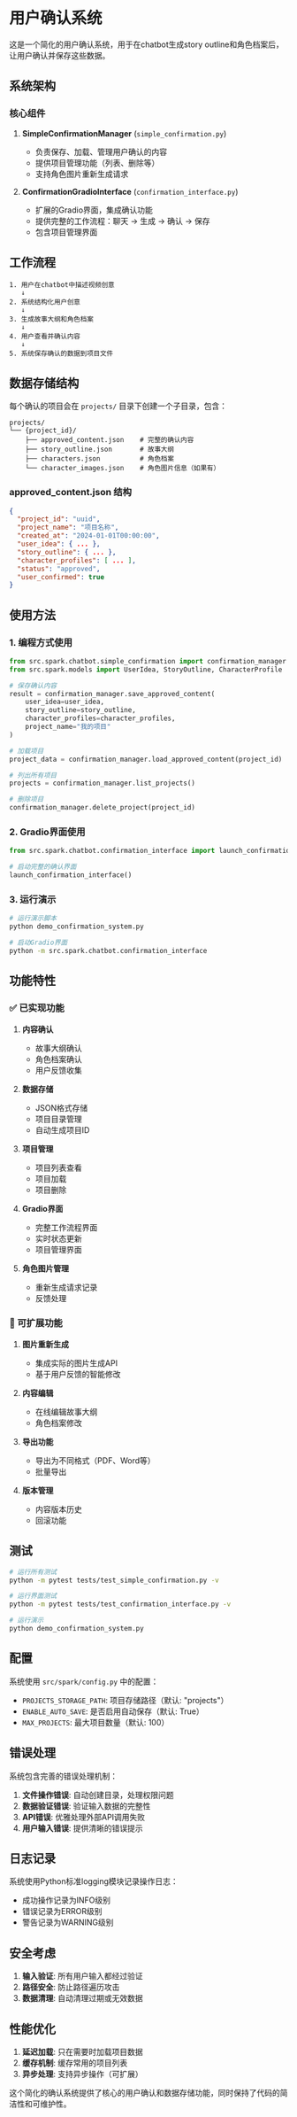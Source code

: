 # 用户确认系统

这是一个简化的用户确认系统，用于在chatbot生成story outline和角色档案后，让用户确认并保存这些数据。

## 系统架构

### 核心组件

1. **SimpleConfirmationManager** (`simple_confirmation.py`)
   - 负责保存、加载、管理用户确认的内容
   - 提供项目管理功能（列表、删除等）
   - 支持角色图片重新生成请求

2. **ConfirmationGradioInterface** (`confirmation_interface.py`)
   - 扩展的Gradio界面，集成确认功能
   - 提供完整的工作流程：聊天 → 生成 → 确认 → 保存
   - 包含项目管理界面

## 工作流程

```
1. 用户在chatbot中描述视频创意
   ↓
2. 系统结构化用户创意
   ↓
3. 生成故事大纲和角色档案
   ↓
4. 用户查看并确认内容
   ↓
5. 系统保存确认的数据到项目文件
```

## 数据存储结构

每个确认的项目会在 `projects/` 目录下创建一个子目录，包含：

```
projects/
└── {project_id}/
    ├── approved_content.json    # 完整的确认内容
    ├── story_outline.json       # 故事大纲
    ├── characters.json          # 角色档案
    └── character_images.json    # 角色图片信息（如果有）
```

### approved_content.json 结构

```json
{
  "project_id": "uuid",
  "project_name": "项目名称",
  "created_at": "2024-01-01T00:00:00",
  "user_idea": { ... },
  "story_outline": { ... },
  "character_profiles": [ ... ],
  "status": "approved",
  "user_confirmed": true
}
```

## 使用方法

### 1. 编程方式使用

```python
from src.spark.chatbot.simple_confirmation import confirmation_manager
from src.spark.models import UserIdea, StoryOutline, CharacterProfile

# 保存确认内容
result = confirmation_manager.save_approved_content(
    user_idea=user_idea,
    story_outline=story_outline,
    character_profiles=character_profiles,
    project_name="我的项目"
)

# 加载项目
project_data = confirmation_manager.load_approved_content(project_id)

# 列出所有项目
projects = confirmation_manager.list_projects()

# 删除项目
confirmation_manager.delete_project(project_id)
```

### 2. Gradio界面使用

```python
from src.spark.chatbot.confirmation_interface import launch_confirmation_interface

# 启动完整的确认界面
launch_confirmation_interface()
```

### 3. 运行演示

```bash
# 运行演示脚本
python demo_confirmation_system.py

# 启动Gradio界面
python -m src.spark.chatbot.confirmation_interface
```

## 功能特性

### ✅ 已实现功能

1. **内容确认**
   - 故事大纲确认
   - 角色档案确认
   - 用户反馈收集

2. **数据存储**
   - JSON格式存储
   - 项目目录管理
   - 自动生成项目ID

3. **项目管理**
   - 项目列表查看
   - 项目加载
   - 项目删除

4. **Gradio界面**
   - 完整工作流程界面
   - 实时状态更新
   - 项目管理界面

5. **角色图片管理**
   - 重新生成请求记录
   - 反馈处理

### 🔄 可扩展功能

1. **图片重新生成**
   - 集成实际的图片生成API
   - 基于用户反馈的智能修改

2. **内容编辑**
   - 在线编辑故事大纲
   - 角色档案修改

3. **导出功能**
   - 导出为不同格式（PDF、Word等）
   - 批量导出

4. **版本管理**
   - 内容版本历史
   - 回滚功能

## 测试

```bash
# 运行所有测试
python -m pytest tests/test_simple_confirmation.py -v

# 运行界面测试
python -m pytest tests/test_confirmation_interface.py -v

# 运行演示
python demo_confirmation_system.py
```

## 配置

系统使用 `src/spark/config.py` 中的配置：

- `PROJECTS_STORAGE_PATH`: 项目存储路径（默认: "projects"）
- `ENABLE_AUTO_SAVE`: 是否启用自动保存（默认: True）
- `MAX_PROJECTS`: 最大项目数量（默认: 100）

## 错误处理

系统包含完善的错误处理机制：

1. **文件操作错误**: 自动创建目录，处理权限问题
2. **数据验证错误**: 验证输入数据的完整性
3. **API错误**: 优雅处理外部API调用失败
4. **用户输入错误**: 提供清晰的错误提示

## 日志记录

系统使用Python标准logging模块记录操作日志：

- 成功操作记录为INFO级别
- 错误记录为ERROR级别
- 警告记录为WARNING级别

## 安全考虑

1. **输入验证**: 所有用户输入都经过验证
2. **路径安全**: 防止路径遍历攻击
3. **数据清理**: 自动清理过期或无效数据

## 性能优化

1. **延迟加载**: 只在需要时加载项目数据
2. **缓存机制**: 缓存常用的项目列表
3. **异步处理**: 支持异步操作（可扩展）

这个简化的确认系统提供了核心的用户确认和数据存储功能，同时保持了代码的简洁性和可维护性。